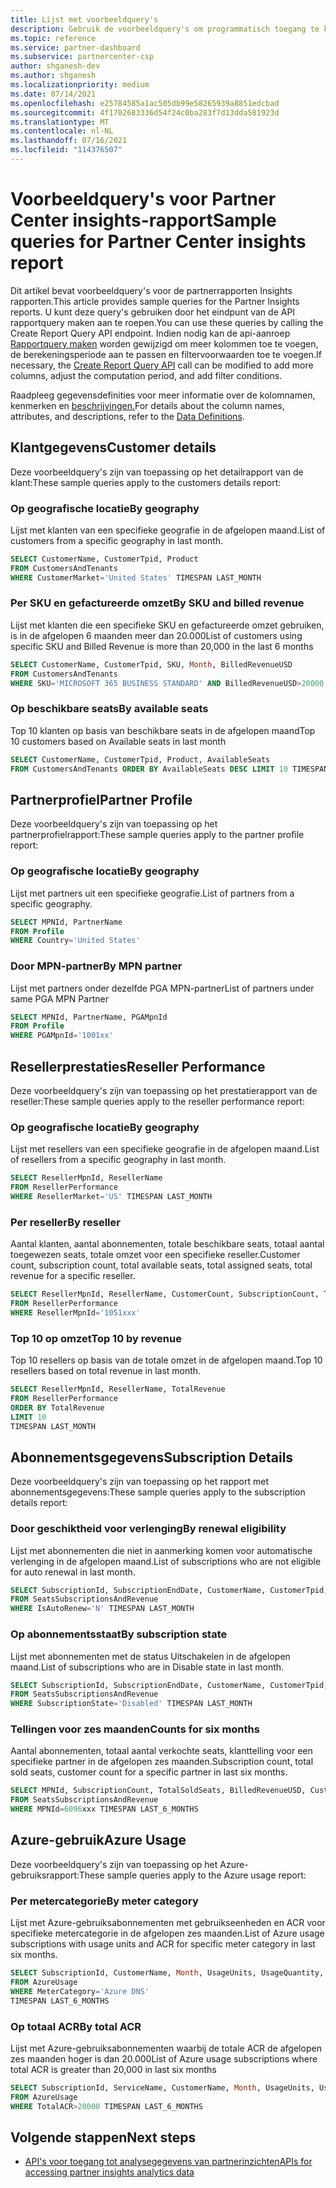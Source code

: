 ```yaml
---
title: Lijst met voorbeeldquery's
description: Gebruik de voorbeeldquery's om programmatisch toegang te krijgen tot analysegegevens van partnerinzichten.
ms.topic: reference
ms.service: partner-dashboard
ms.subservice: partnercenter-csp
author: shganesh-dev
ms.author: shganesh
ms.localizationpriority: medium
ms.date: 07/14/2021
ms.openlocfilehash: e25784585a1ac505db99e58265939a8851edcbad
ms.sourcegitcommit: 4f1702683336d54f24c0ba283f7d13dda581923d
ms.translationtype: MT
ms.contentlocale: nl-NL
ms.lasthandoff: 07/16/2021
ms.locfileid: "114376507"
---
```

# <a name="sample-queries-for-partner-center-insights-report"></a><span data-ttu-id="c89a9-103">Voorbeeldquery's voor Partner Center insights-rapport</span><span class="sxs-lookup"><span data-stu-id="c89a9-103">Sample queries for Partner Center insights report</span></span>

<span data-ttu-id="c89a9-104">Dit artikel bevat voorbeeldquery's voor de partnerrapporten Insights rapporten.</span><span class="sxs-lookup"><span data-stu-id="c89a9-104">This article provides sample queries for the Partner Insights reports.</span></span> <span data-ttu-id="c89a9-105">U kunt deze query's gebruiken door het eindpunt van de API rapportquery maken aan te roepen.</span><span class="sxs-lookup"><span data-stu-id="c89a9-105">You can use these queries by calling the Create Report Query API endpoint.</span></span> <span data-ttu-id="c89a9-106">Indien nodig kan de api-aanroep [Rapportquery maken](insights-programmatic-access-paradigm.md#create-report-query-api) worden gewijzigd om meer kolommen toe te voegen, de berekeningsperiode aan te passen en filtervoorwaarden toe te voegen.</span><span class="sxs-lookup"><span data-stu-id="c89a9-106">If necessary, the [Create Report Query API](insights-programmatic-access-paradigm.md#create-report-query-api) call can be modified to add more columns, adjust the computation period, and add filter conditions.</span></span>

<span data-ttu-id="c89a9-107">Raadpleeg gegevensdefinities voor meer informatie over de kolomnamen, kenmerken en [beschrijvingen.](insights-data-definitions.md)</span><span class="sxs-lookup"><span data-stu-id="c89a9-107">For details about the column names, attributes, and descriptions, refer to the [Data Definitions](insights-data-definitions.md).</span></span>

## <a name="customer-details"></a><span data-ttu-id="c89a9-108">Klantgegevens</span><span class="sxs-lookup"><span data-stu-id="c89a9-108">Customer details</span></span>

<span data-ttu-id="c89a9-109">Deze voorbeeldquery's zijn van toepassing op het detailrapport van de klant:</span><span class="sxs-lookup"><span data-stu-id="c89a9-109">These sample queries apply to the customers details report:</span></span>

### <a name="by-geography"></a><span data-ttu-id="c89a9-110">Op geografische locatie</span><span class="sxs-lookup"><span data-stu-id="c89a9-110">By geography</span></span>

<span data-ttu-id="c89a9-111">Lijst met klanten van een specifieke geografie in de afgelopen maand.</span><span class="sxs-lookup"><span data-stu-id="c89a9-111">List of customers from a specific geography in last month.</span></span>

```sql
SELECT CustomerName, CustomerTpid, Product 
FROM CustomersAndTenants 
WHERE CustomerMarket='United States' TIMESPAN LAST_MONTH
```

### <a name="by-sku-and-billed-revenue"></a><span data-ttu-id="c89a9-112">Per SKU en gefactureerde omzet</span><span class="sxs-lookup"><span data-stu-id="c89a9-112">By SKU and billed revenue</span></span>

<span data-ttu-id="c89a9-113">Lijst met klanten die een specifieke SKU en gefactureerde omzet gebruiken, is in de afgelopen 6 maanden meer dan 20.000</span><span class="sxs-lookup"><span data-stu-id="c89a9-113">List of customers using specific SKU and Billed Revenue is more than 20,000 in the last 6 months</span></span>

```sql
SELECT CustomerName, CustomerTpid, SKU, Month, BilledRevenueUSD 
FROM CustomersAndTenants 
WHERE SKU='MICROSOFT 365 BUSINESS STANDARD' AND BilledRevenueUSD>20000 TIMESPAN LAST_6_MONTHS
```

### <a name="by-available-seats"></a><span data-ttu-id="c89a9-114">Op beschikbare seats</span><span class="sxs-lookup"><span data-stu-id="c89a9-114">By available seats</span></span>

<span data-ttu-id="c89a9-115">Top 10 klanten op basis van beschikbare seats in de afgelopen maand</span><span class="sxs-lookup"><span data-stu-id="c89a9-115">Top 10 customers based on Available seats in last month</span></span>

```sql
SELECT CustomerName, CustomerTpid, Product, AvailableSeats 
FROM CustomersAndTenants ORDER BY AvailableSeats DESC LIMIT 10 TIMESPAN LAST_MONTH
```

## <a name="partner-profile"></a><span data-ttu-id="c89a9-116">Partnerprofiel</span><span class="sxs-lookup"><span data-stu-id="c89a9-116">Partner Profile</span></span>

<span data-ttu-id="c89a9-117">Deze voorbeeldquery's zijn van toepassing op het partnerprofielrapport:</span><span class="sxs-lookup"><span data-stu-id="c89a9-117">These sample queries apply to the partner profile report:</span></span>

### <a name="by-geography"></a><span data-ttu-id="c89a9-118">Op geografische locatie</span><span class="sxs-lookup"><span data-stu-id="c89a9-118">By geography</span></span>

<span data-ttu-id="c89a9-119">Lijst met partners uit een specifieke geografie.</span><span class="sxs-lookup"><span data-stu-id="c89a9-119">List of partners from a specific geography.</span></span>

```sql
SELECT MPNId, PartnerName 
FROM Profile 
WHERE Country='United States'
```

### <a name="by-mpn-partner"></a><span data-ttu-id="c89a9-120">Door MPN-partner</span><span class="sxs-lookup"><span data-stu-id="c89a9-120">By MPN partner</span></span>

<span data-ttu-id="c89a9-121">Lijst met partners onder dezelfde PGA MPN-partner</span><span class="sxs-lookup"><span data-stu-id="c89a9-121">List of partners under same PGA MPN Partner</span></span>

```sql
SELECT MPNId, PartnerName, PGAMpnId 
FROM Profile 
WHERE PGAMpnId='1001xx'
```

## <a name="reseller-performance"></a><span data-ttu-id="c89a9-122">Resellerprestaties</span><span class="sxs-lookup"><span data-stu-id="c89a9-122">Reseller Performance</span></span>

<span data-ttu-id="c89a9-123">Deze voorbeeldquery's zijn van toepassing op het prestatierapport van de reseller:</span><span class="sxs-lookup"><span data-stu-id="c89a9-123">These sample queries apply to the reseller performance report:</span></span>

### <a name="by-geography"></a><span data-ttu-id="c89a9-124">Op geografische locatie</span><span class="sxs-lookup"><span data-stu-id="c89a9-124">By geography</span></span>

<span data-ttu-id="c89a9-125">Lijst met resellers van een specifieke geografie in de afgelopen maand.</span><span class="sxs-lookup"><span data-stu-id="c89a9-125">List of resellers from a specific geography in last month.</span></span>

```sql
SELECT ResellerMpnId, ResellerName 
FROM ResellerPerformance 
WHERE ResellerMarket='US' TIMESPAN LAST_MONTH
```

### <a name="by-reseller"></a><span data-ttu-id="c89a9-126">Per reseller</span><span class="sxs-lookup"><span data-stu-id="c89a9-126">By reseller</span></span>

<span data-ttu-id="c89a9-127">Aantal klanten, aantal abonnementen, totale beschikbare seats, totaal aantal toegewezen seats, totale omzet voor een specifieke reseller.</span><span class="sxs-lookup"><span data-stu-id="c89a9-127">Customer count, subscription count, total available seats, total assigned seats, total revenue for a specific reseller.</span></span>

```sql
SELECT ResellerMpnId, ResellerName, CustomerCount, SubscriptionCount, TotalAvailableSeats, TotalAssignedSeats, TotalRevenue 
FROM ResellerPerformance 
WHERE ResellerMpnId='1051xxx'
```

### <a name="top-10-by-revenue"></a><span data-ttu-id="c89a9-128">Top 10 op omzet</span><span class="sxs-lookup"><span data-stu-id="c89a9-128">Top 10 by revenue</span></span>

<span data-ttu-id="c89a9-129">Top 10 resellers op basis van de totale omzet in de afgelopen maand.</span><span class="sxs-lookup"><span data-stu-id="c89a9-129">Top 10 resellers based on total revenue in last month.</span></span>

```sql
SELECT ResellerMpnId, ResellerName, TotalRevenue 
FROM ResellerPerformance 
ORDER BY TotalRevenue 
LIMIT 10 
TIMESPAN LAST_MONTH
```

## <a name="subscription-details"></a><span data-ttu-id="c89a9-130">Abonnementsgegevens</span><span class="sxs-lookup"><span data-stu-id="c89a9-130">Subscription Details</span></span>

<span data-ttu-id="c89a9-131">Deze voorbeeldquery's zijn van toepassing op het rapport met abonnementsgegevens:</span><span class="sxs-lookup"><span data-stu-id="c89a9-131">These sample queries apply to the subscription details report:</span></span>

### <a name="by-renewal-eligibility"></a><span data-ttu-id="c89a9-132">Door geschiktheid voor verlenging</span><span class="sxs-lookup"><span data-stu-id="c89a9-132">By renewal eligibility</span></span>

<span data-ttu-id="c89a9-133">Lijst met abonnementen die niet in aanmerking komen voor automatische verlenging in de afgelopen maand.</span><span class="sxs-lookup"><span data-stu-id="c89a9-133">List of subscriptions who are not eligible for auto renewal in last month.</span></span>

```sql
SELECT SubscriptionId, SubscriptionEndDate, CustomerName, CustomerTpid, Product 
FROM SeatsSubscriptionsAndRevenue 
WHERE IsAutoRenew='N' TIMESPAN LAST_MONTH
```

### <a name="by-subscription-state"></a><span data-ttu-id="c89a9-134">Op abonnementsstaat</span><span class="sxs-lookup"><span data-stu-id="c89a9-134">By subscription state</span></span>

<span data-ttu-id="c89a9-135">Lijst met abonnementen met de status Uitschakelen in de afgelopen maand.</span><span class="sxs-lookup"><span data-stu-id="c89a9-135">List of subscriptions who are in Disable state in last month.</span></span>

```sql
SELECT SubscriptionId, SubscriptionEndDate, CustomerName, CustomerTpid, Product 
FROM SeatsSubscriptionsAndRevenue 
WHERE SubscriptionState='Disabled' TIMESPAN LAST_MONTH
```

### <a name="counts-for-six-months"></a><span data-ttu-id="c89a9-136">Tellingen voor zes maanden</span><span class="sxs-lookup"><span data-stu-id="c89a9-136">Counts for six months</span></span>

<span data-ttu-id="c89a9-137">Aantal abonnementen, totaal aantal verkochte seats, klanttelling voor een specifieke partner in de afgelopen zes maanden.</span><span class="sxs-lookup"><span data-stu-id="c89a9-137">Subscription count, total sold seats, customer count for a specific partner in last six months.</span></span>

```sql
SELECT MPNId, SubscriptionCount, TotalSoldSeats, BilledRevenueUSD, CustomerCount 
FROM SeatsSubscriptionsAndRevenue 
WHERE MPNId=6096xxx TIMESPAN LAST_6_MONTHS
```

## <a name="azure-usage"></a><span data-ttu-id="c89a9-138">Azure-gebruik</span><span class="sxs-lookup"><span data-stu-id="c89a9-138">Azure Usage</span></span>

<span data-ttu-id="c89a9-139">Deze voorbeeldquery's zijn van toepassing op het Azure-gebruiksrapport:</span><span class="sxs-lookup"><span data-stu-id="c89a9-139">These sample queries apply to the Azure usage report:</span></span>

### <a name="by-meter-category"></a><span data-ttu-id="c89a9-140">Per metercategorie</span><span class="sxs-lookup"><span data-stu-id="c89a9-140">By meter category</span></span>

<span data-ttu-id="c89a9-141">Lijst met Azure-gebruiksabonnementen met gebruikseenheden en ACR voor specifieke metercategorie in de afgelopen zes maanden.</span><span class="sxs-lookup"><span data-stu-id="c89a9-141">List of Azure usage subscriptions with usage units and ACR for specific meter category in last six months.</span></span>

```sql
SELECT SubscriptionId, CustomerName, Month, UsageUnits, UsageQuantity, TotalACR 
FROM AzureUsage 
WHERE MeterCategory='Azure DNS' 
TIMESPAN LAST_6_MONTHS
```

### <a name="by-total-acr"></a><span data-ttu-id="c89a9-142">Op totaal ACR</span><span class="sxs-lookup"><span data-stu-id="c89a9-142">By total ACR</span></span>

<span data-ttu-id="c89a9-143">Lijst met Azure-gebruiksabonnementen waarbij de totale ACR de afgelopen zes maanden hoger is dan 20.000</span><span class="sxs-lookup"><span data-stu-id="c89a9-143">List of Azure usage subscriptions where total ACR is greater than 20,000 in last six months</span></span>

```sql
SELECT SubscriptionId, ServiceName, CustomerName, Month, UsageUnits, UsageQuantity, TotalACR 
FROM AzureUsage 
WHERE TotalACR>20000 TIMESPAN LAST_6_MONTHS
```

## <a name="next-steps"></a><span data-ttu-id="c89a9-144">Volgende stappen</span><span class="sxs-lookup"><span data-stu-id="c89a9-144">Next steps</span></span>

- [<span data-ttu-id="c89a9-145">API's voor toegang tot analysegegevens van partnerinzichten</span><span class="sxs-lookup"><span data-stu-id="c89a9-145">APIs for accessing partner insights analytics data</span></span>](insights-programmatic-analytics-available-api.md)